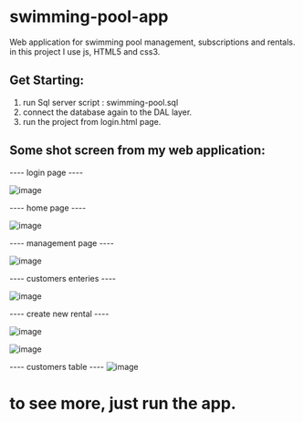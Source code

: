 # swimming-pool-app
Web application for swimming pool management, subscriptions and rentals.
in this project I use js, HTML5 and css3.


## Get Starting:
1. run Sql server script : swimming-pool.sql
2. connect the database again to the DAL layer.
3. run the project from login.html page.

## Some shot screen from my web application:
---- login page ----


![image](https://github.com/tehila1111/swimming-pool-app/assets/139683282/4aef8c23-05d3-4585-842d-ce120e5f1fa3)





---- home page ----


![image](https://github.com/tehila1111/swimming-pool-app/assets/139683282/132df044-b5d0-411b-8304-aaa1185cde73)



---- management page ----



![image](https://github.com/tehila1111/swimming-pool-app/assets/139683282/0047c6ae-593b-4c31-b50b-c6ab4372374d)




---- customers enteries ----



![image](https://github.com/tehila1111/swimming-pool-app/assets/139683282/e55fa219-34da-47d3-852b-f7e2c3c05f6b)


---- create new rental ----

![image](https://github.com/tehila1111/swimming-pool-app/assets/139683282/30a725af-1c44-4bb3-b132-deb4b390393d)

![image](https://github.com/tehila1111/swimming-pool-app/assets/139683282/868878bb-f74a-40d4-8ff8-778bae761eda)




---- customers table ----
![image](https://github.com/tehila1111/swimming-pool-app/assets/139683282/5af3fc93-5e9e-4dfe-af40-adb4a368d71c)





# to see more, just run the app.






